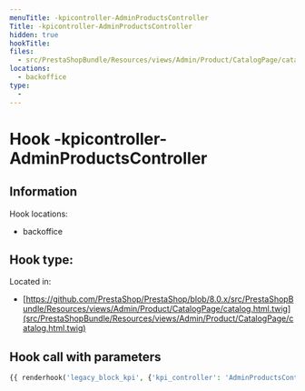 ```yaml
---
menuTitle: -kpicontroller-AdminProductsController
Title: -kpicontroller-AdminProductsController
hidden: true
hookTitle: 
files:
  - src/PrestaShopBundle/Resources/views/Admin/Product/CatalogPage/catalog.html.twig
locations:
  - backoffice
type:
  - 
---
```


# Hook -kpicontroller-AdminProductsController

## Information

Hook locations: 
  - backoffice

Hook type: 
  - 

Located in: 
  - [https://github.com/PrestaShop/PrestaShop/blob/8.0.x/src/PrestaShopBundle/Resources/views/Admin/Product/CatalogPage/catalog.html.twig](src/PrestaShopBundle/Resources/views/Admin/Product/CatalogPage/catalog.html.twig)

## Hook call with parameters

```php
{{ renderhook('legacy_block_kpi', {'kpi_controller': 'AdminProductsController'}) }}
```